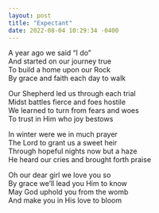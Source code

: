 ```yaml
---
layout: post
title: "Expectant"
date: 2022-08-04 10:29:34 -0400
---
```


A year ago we said “I do”  
And started on our journey true  
To build a home upon our Rock  
By grace and faith each day to walk  

Our Shepherd led us through each trial  
Midst battles fierce and foes hostile  
We learned to turn from fears and woes  
To trust in Him who joy bestows   

In winter were we in much prayer  
The Lord to grant us a sweet heir  
Through hopeful nights now but a haze  
He heard our cries and brought forth praise  

Oh our dear girl we love you so  
By grace we’ll lead you Him to know  
May God uphold you from the womb  
And make you in His love to bloom  
